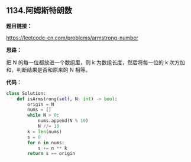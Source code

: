 ## 1134.阿姆斯特朗数

**题目链接：**

https://leetcode-cn.com/problems/armstrong-number

**思路：**

把 N 的每一位都放进一个数组里，则 k 为数组长度，然后将每一位的 k 次方加和，判断结果是否和原来的 N 相等。


**代码：**
```python
class Solution:
    def isArmstrong(self, N: int) -> bool:
        origin = N
        nums = []
        while N > 0:
            nums.append(N % 10)
            N //= 10
        k = len(nums)
        s = 0
        for n in nums:
            s += n ** k
        return s == origin
```


